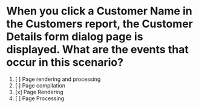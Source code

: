 # When you click a Customer Name in the Customers report, the Customer Details form dialog page is displayed. What are the events that occur in this scenario?

1. [ ] Page rendering and processing
1. [ ] Page compilation
1. [x] Page Rendering
1. [ ] Page Processing